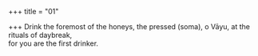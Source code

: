 +++
title = "01"

+++
Drink the foremost of the honeys, the pressed (soma), o Vāyu, at the  rituals of daybreak,  
for you are the first drinker.  